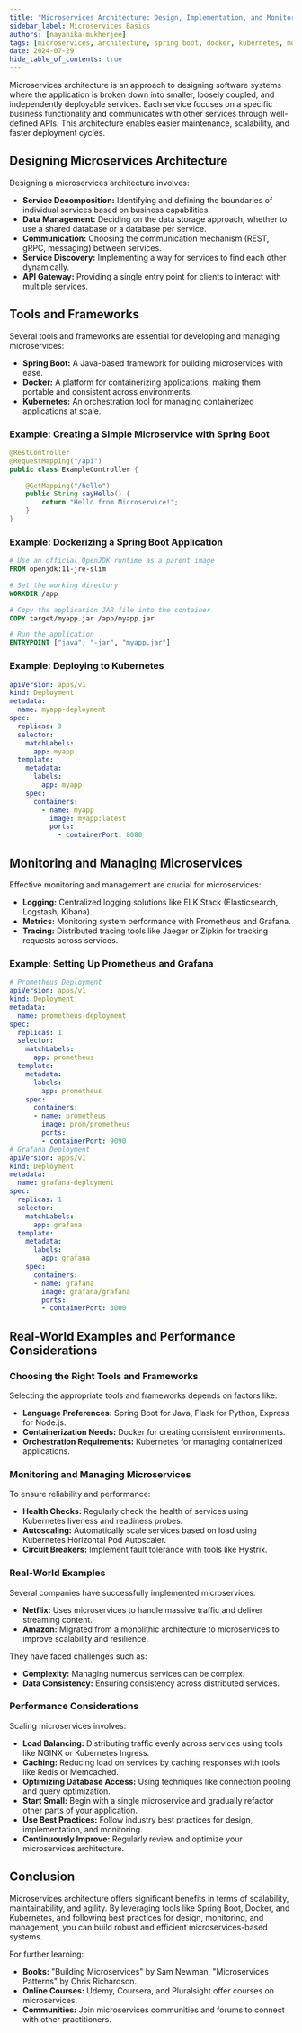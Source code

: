 ```yaml
---
title: "Microservices Architecture: Design, Implementation, and Monitoring"
sidebar_label: Microservices Basics
authors: [nayanika-mukherjee]
tags: [microservices, architecture, spring boot, docker, kubernetes, monitoring]
date: 2024-07-29
hide_table_of_contents: true
---
```


Microservices architecture is an approach to designing software systems where the application is broken down into smaller, loosely coupled, and independently deployable services. Each service focuses on a specific business functionality and communicates with other services through well-defined APIs. This architecture enables easier maintenance, scalability, and faster deployment cycles.

<!-- truncate -->

## Designing Microservices Architecture

Designing a microservices architecture involves:

- **Service Decomposition:** Identifying and defining the boundaries of individual services based on business capabilities.
- **Data Management:** Deciding on the data storage approach, whether to use a shared database or a database per service.
- **Communication:** Choosing the communication mechanism (REST, gRPC, messaging) between services.
- **Service Discovery:** Implementing a way for services to find each other dynamically.
- **API Gateway:** Providing a single entry point for clients to interact with multiple services.

## Tools and Frameworks

Several tools and frameworks are essential for developing and managing microservices:

- **Spring Boot:** A Java-based framework for building microservices with ease.
- **Docker:** A platform for containerizing applications, making them portable and consistent across environments.
- **Kubernetes:** An orchestration tool for managing containerized applications at scale.

### Example: Creating a Simple Microservice with Spring Boot

```java
@RestController
@RequestMapping("/api")
public class ExampleController {

    @GetMapping("/hello")
    public String sayHello() {
        return "Hello from Microservice!";
    }
}
```

### Example: Dockerizing a Spring Boot Application

```dockerfile
# Use an official OpenJDK runtime as a parent image
FROM openjdk:11-jre-slim

# Set the working directory
WORKDIR /app

# Copy the application JAR file into the container
COPY target/myapp.jar /app/myapp.jar

# Run the application
ENTRYPOINT ["java", "-jar", "myapp.jar"]
```

### Example: Deploying to Kubernetes

```yaml
apiVersion: apps/v1
kind: Deployment
metadata:
  name: myapp-deployment
spec:
  replicas: 3
  selector:
    matchLabels:
      app: myapp
  template:
    metadata:
      labels:
        app: myapp
    spec:
      containers:
        - name: myapp
          image: myapp:latest
          ports:
            - containerPort: 8080
```

## Monitoring and Managing Microservices

Effective monitoring and management are crucial for microservices:

- **Logging:** Centralized logging solutions like ELK Stack (Elasticsearch, Logstash, Kibana).
- **Metrics:** Monitoring system performance with Prometheus and Grafana.
- **Tracing:** Distributed tracing tools like Jaeger or Zipkin for tracking requests across services.

### Example: Setting Up Prometheus and Grafana

```yaml
# Prometheus Deployment
apiVersion: apps/v1
kind: Deployment
metadata:
  name: prometheus-deployment
spec:
  replicas: 1
  selector:
    matchLabels:
      app: prometheus
  template:
    metadata:
      labels:
        app: prometheus
    spec:
      containers:
      - name: prometheus
        image: prom/prometheus
        ports:
        - containerPort: 9090
# Grafana Deployment
apiVersion: apps/v1
kind: Deployment
metadata:
  name: grafana-deployment
spec:
  replicas: 1
  selector:
    matchLabels:
      app: grafana
  template:
    metadata:
      labels:
        app: grafana
    spec:
      containers:
      - name: grafana
        image: grafana/grafana
        ports:
        - containerPort: 3000
```

## Real-World Examples and Performance Considerations

### Choosing the Right Tools and Frameworks

Selecting the appropriate tools and frameworks depends on factors like:

- **Language Preferences:** Spring Boot for Java, Flask for Python, Express for Node.js.
- **Containerization Needs:** Docker for creating consistent environments.
- **Orchestration Requirements:** Kubernetes for managing containerized applications.

### Monitoring and Managing Microservices

To ensure reliability and performance:

- **Health Checks:** Regularly check the health of services using Kubernetes liveness and readiness probes.
- **Autoscaling:** Automatically scale services based on load using Kubernetes Horizontal Pod Autoscaler.
- **Circuit Breakers:** Implement fault tolerance with tools like Hystrix.

### Real-World Examples

Several companies have successfully implemented microservices:

- **Netflix:** Uses microservices to handle massive traffic and deliver streaming content.
- **Amazon:** Migrated from a monolithic architecture to microservices to improve scalability and resilience.

They have faced challenges such as:

- **Complexity:** Managing numerous services can be complex.
- **Data Consistency:** Ensuring consistency across distributed services.

### Performance Considerations

Scaling microservices involves:

- **Load Balancing:** Distributing traffic evenly across services using tools like NGINX or Kubernetes Ingress.
- **Caching:** Reducing load on services by caching responses with tools like Redis or Memcached.
- **Optimizing Database Access:** Using techniques like connection pooling and query optimization.
- **Start Small:** Begin with a single microservice and gradually refactor other parts of your application.
- **Use Best Practices:** Follow industry best practices for design, implementation, and monitoring.
- **Continuously Improve:** Regularly review and optimize your microservices architecture.

## Conclusion

Microservices architecture offers significant benefits in terms of scalability, maintainability, and agility. By leveraging tools like Spring Boot, Docker, and Kubernetes, and following best practices for design, monitoring, and management, you can build robust and efficient microservices-based systems.

For further learning:

- **Books:** "Building Microservices" by Sam Newman, "Microservices Patterns" by Chris Richardson.
- **Online Courses:** Udemy, Coursera, and Pluralsight offer courses on microservices.
- **Communities:** Join microservices communities and forums to connect with other practitioners.
